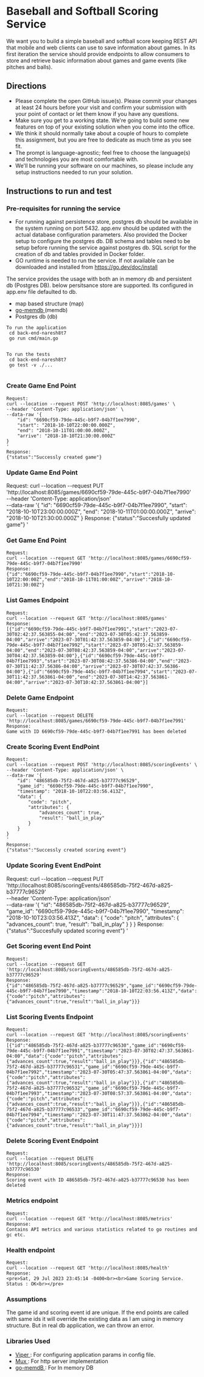 # Baseball and Softball Scoring Service

We want you to build a simple baseball and softball score keeping REST API that mobile and web clients can use to save information about games. In its first iteration the service should provide endpoints to allow consumers to store and retrieve basic information about games and game events (like pitches and balls).

## Directions
- Please complete the open GitHub issue(s). Please commit your changes at least 24 hours before your visit and confirm your submission with your point of contact or let them know if you have any questions.
- Make sure you get to a working state. We're going to build some new features on top of your existing solution when you come into the office.
- We think it should normally take about a couple of hours to complete this assignment, but you are free to dedicate as much time as you see fit.
- The prompt is language-agnostic; feel free to choose the language(s) and technologies you are most comfortable with.
- We'll be running your software on our machines, so please include any setup instructions needed to run your solution.

## Instructions to run and test

### Pre-requisites for running the service
  - For running against persistence store, postgres db should be available in the system running on port 5432. app.env should be updated with the actual database configuration parameters. Also provided the Docker setup to configure the postgres db. DB schema and tables need to be setup before running the service against postgres db. SQL script for the creation of db and tables provided in Docker folder.
  - GO runtime is needed to run the service. If not available can be downloaded and installed from https://go.dev/doc/install

The service provides the usage with both an in memory db and persistent db (Postgres DB). below persitsance store are supported. Its configured in app.env file defaulted to db.
  - map based structure (map)
  - <a href="https://github.com/hashicorp/go-memdb"> go-memdb </a> (memdb)
  - Postgres db (db)
```
To run the application
 cd back-end-naresh8t7
 go run cmd/main.go
 
```

```
To run the tests
 cd back-end-naresh8t7
 go test -v ./...
 
```

### Create Game End Point
```
Request:
curl --location --request POST 'http://localhost:8085/games' \
--header 'Content-Type: application/json' \
--data-raw '{
    "id": "6690cf59-79de-445c-b9f7-04b7f1ee7990",
    "start": "2018-10-10T22:00:00.000Z",
    "end": "2018-10-11T01:00:00.000Z",
    "arrive": "2018-10-10T21:30:00.000Z"
}
'
Response:
{"status":"Successly created game"}
```

### Update Game End Point
Request:
curl --location --request PUT 'http://localhost:8085/games/6690cf59-79de-445c-b9f7-04b7f1ee7990' \
--header 'Content-Type: application/json' \
--data-raw '{
    "id": "6690cf59-79de-445c-b9f7-04b7f1ee7990",
    "start": "2018-10-10T23:00:00.000Z",
    "end": "2018-10-11T01:00:00.000Z",
    "arrive": "2018-10-10T21:30:00.000Z"
}
Response:
{"status":"Succesfully updated game"}
'

### Get Game End Point
```
Request:
curl --location --request GET 'http://localhost:8085/games/6690cf59-79de-445c-b9f7-04b7f1ee7990'
Response:
{"id":"6690cf59-79de-445c-b9f7-04b7f1ee7990","start":"2018-10-10T22:00:00Z","end":"2018-10-11T01:00:00Z","arrive":"2018-10-10T21:30:00Z"}
```

### List Games Endpoint
```
Request:
curl --location --request GET 'http://localhost:8085/games'
Response:
[{"id":"6690cf59-79de-445c-b9f7-04b7f1ee7991","start":"2023-07-30T02:42:37.563855-04:00","end":"2023-07-30T05:42:37.563859-04:00","arrive":"2023-07-30T01:42:37.563859-04:00"},{"id":"6690cf59-79de-445c-b9f7-04b7f1ee7992","start":"2023-07-30T05:42:37.563859-04:00","end":"2023-07-30T08:42:37.563859-04:00","arrive":"2023-07-30T04:42:37.563859-04:00"},{"id":"6690cf59-79de-445c-b9f7-04b7f1ee7993","start":"2023-07-30T08:42:37.56386-04:00","end":"2023-07-30T11:42:37.56386-04:00","arrive":"2023-07-30T07:42:37.56386-04:00"},{"id":"6690cf59-79de-445c-b9f7-04b7f1ee7994","start":"2023-07-30T11:42:37.563861-04:00","end":"2023-07-30T14:42:37.563861-04:00","arrive":"2023-07-30T10:42:37.563861-04:00"}]
```

### Delete Game Endpoint
```
Request:
curl --location --request DELETE 'http://localhost:8085/games/6690cf59-79de-445c-b9f7-04b7f1ee7991'
Response:
Game with ID 6690cf59-79de-445c-b9f7-04b7f1ee7991 has been deleted
```

### Create Scoring Event EndPoint
```
Request:
curl --location --request POST 'http://localhost:8085/scoringEvents' \
--header 'Content-Type: application/json' \
--data-raw '{
    "id": "486585db-75f2-467d-a825-b37777c96529",
    "game_id": "6690cf59-79de-445c-b9f7-04b7f1ee7990",
    "timestamp": "2018-10-10T22:03:56.413Z",
    "data": {
        "code": "pitch",
        "attributes": {
            "advances_count": true,
            "result": "ball_in_play"
        }
    }
}
'
Response:
{"status":"Successly created scoring event"}
```

### Update Scoring Event EndPoint
Request:
curl --location --request PUT 'http://localhost:8085/scoringEvents/486585db-75f2-467d-a825-b37777c96529' \
--header 'Content-Type: application/json' \
--data-raw '{
    "id": "486585db-75f2-467d-a825-b37777c96529",
    "game_id": "6690cf59-79de-445c-b9f7-04b7f1ee7990",
    "timestamp": "2018-10-10T23:03:56.413Z",
    "data": {
        "code": "pitch",
        "attributes": {
            "advances_count": true,
            "result": "ball_in_play"
        }
    }
}
Response:
{"status":"Succesfully updated scoring event"}
'

### Get Scoring event End Point
```
Request:
curl --location --request GET 'http://localhost:8085/scoringEvents/486585db-75f2-467d-a825-b37777c96529'
Response:
{"id":"486585db-75f2-467d-a825-b37777c96529","game_id":"6690cf59-79de-445c-b9f7-04b7f1ee7990","timestamp":"2018-10-10T22:03:56.413Z","data":{"code":"pitch","attributes":{"advances_count":true,"result":"ball_in_play"}}}
```

### List Scoring Events Endpoint
```
Request:
curl --location --request GET 'http://localhost:8085/scoringEvents'
Response:
[{"id":"486585db-75f2-467d-a825-b37777c96530","game_id":"6690cf59-79de-445c-b9f7-04b7f1ee7991","timestamp":"2023-07-30T02:47:37.563861-04:00","data":{"code":"pitch","attributes":{"advances_count":true,"result":"ball_in_play"}}},{"id":"486585db-75f2-467d-a825-b37777c96531","game_id":"6690cf59-79de-445c-b9f7-04b7f1ee7992","timestamp":"2023-07-30T05:47:37.563861-04:00","data":{"code":"pitch","attributes":{"advances_count":true,"result":"ball_in_play"}}},{"id":"486585db-75f2-467d-a825-b37777c96532","game_id":"6690cf59-79de-445c-b9f7-04b7f1ee7993","timestamp":"2023-07-30T08:57:37.563861-04:00","data":{"code":"pitch","attributes":{"advances_count":true,"result":"ball_in_play"}}},{"id":"486585db-75f2-467d-a825-b37777c96533","game_id":"6690cf59-79de-445c-b9f7-04b7f1ee7994","timestamp":"2023-07-30T11:47:37.563862-04:00","data":{"code":"pitch","attributes":{"advances_count":true,"result":"ball_in_play"}}}]
```

### Delete Scoring Event Endpoint
```
Request:
curl --location --request DELETE 'http://localhost:8085/scoringEvents/486585db-75f2-467d-a825-b37777c96530'
Response:
Scoring event with ID 486585db-75f2-467d-a825-b37777c96530 has been deleted
```

### Metrics endpoint
```
Request:
curl --location --request GET 'http://localhost:8085/metrics'
Response:
Contains API metrics and various statistics related to go routines and gc etc.
```

### Health endpoint
```
Request:
curl --location --request GET 'http://localhost:8085/health'
Response:
<pre>Sat, 29 Jul 2023 23:45:14 -0400<br><br>Game Scoring Service. Status : OK<br></pre>
```

### Assumptions

The game id and scoring event id are unique. If the end points are called with same ids it will override the existing data as I am using in memory structure. But in real db application, we can throw an error.

### Libraries Used
- <a href="github.com/spf13/viper">Viper </a>: For configuring application params in config file.
- <a href="github.com/gorilla/mux"> Mux </a>: For http server implementation
- <a href="https://github.com/hashicorp/go-memdb"> go-memdB </a>: For In memory DB